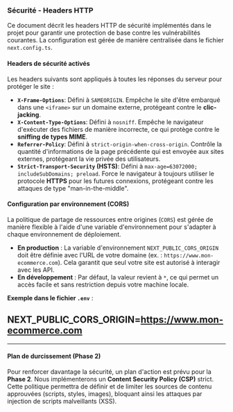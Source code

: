 ### Sécurité - Headers HTTP

Ce document décrit les headers HTTP de sécurité implémentés dans le projet pour garantir une protection de base contre les vulnérabilités courantes. La configuration est gérée de manière centralisée dans le fichier `next.config.ts`.

#### Headers de sécurité activés

Les headers suivants sont appliqués à toutes les réponses du serveur pour protéger le site :

* **`X-Frame-Options`**: Défini à `SAMEORIGIN`. Empêche le site d'être embarqué dans une `<iframe>` sur un domaine externe, protégeant contre le **clic-jacking**.
* **`X-Content-Type-Options`**: Défini à `nosniff`. Empêche le navigateur d'exécuter des fichiers de manière incorrecte, ce qui protège contre le **sniffing de types MIME**.
* **`Referrer-Policy`**: Défini à `strict-origin-when-cross-origin`. Contrôle la quantité d'informations de la page précédente qui est envoyée aux sites externes, protégeant la vie privée des utilisateurs.
* **`Strict-Transport-Security` (HSTS)**: Défini à `max-age=63072000; includeSubDomains; preload`. Force le navigateur à toujours utiliser le protocole **HTTPS** pour les futures connexions, protégeant contre les attaques de type "man-in-the-middle".

#### Configuration par environnement (CORS)

La politique de partage de ressources entre origines (`CORS`) est gérée de manière flexible à l'aide d'une variable d'environnement pour s'adapter à chaque environnement de déploiement.

* **En production** : La variable d'environnement `NEXT_PUBLIC_CORS_ORIGIN` doit être définie avec l'URL de votre domaine (ex. : `https://www.mon-ecommerce.com`). Cela garantit que seul votre site est autorisé à interagir avec les API.
* **En développement** : Par défaut, la valeur revient à `*`, ce qui permet un accès facile et sans restriction depuis votre machine locale.

**Exemple dans le fichier `.env`** :
## NEXT_PUBLIC_CORS_ORIGIN=https://www.mon-ecommerce.com

---

#### Plan de durcissement (Phase 2)

Pour renforcer davantage la sécurité, un plan d'action est prévu pour la **Phase 2**. Nous implémenterons un **Content Security Policy (CSP)** strict. Cette politique permettra de définir et de limiter les sources de contenu approuvées (scripts, styles, images), bloquant ainsi les attaques par injection de scripts malveillants (XSS).